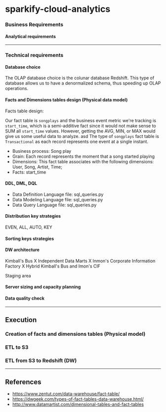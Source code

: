# sparkify-cloud-analytics

### Business Requirements

#### Analytical requirements

---

### Technical requirements

#### Database choice
The OLAP database choice is the colunar database Redshift. This type of database allows us to have a denormalized schema, thus speeding up OLAP operations.

#### Facts and Dimensions tables design (Physical data model)

Facts table design:

Our fact table is `songplays` and the business event metric we're tracking is `start_time`, which is a semi-additive fact since it would not make sense to SUM all `start_time` values. However, getting the AVG, MIN, or MAX would give us some useful data to analyze.
asd
The type of `songplays` fact table is `Transactional` as each record represents one event at a single instant.


- Business process: Song play
- Grain: Each record represents the moment that a song started playing
- Dimensions: This fact table associates with the following dimensions: User, Song, Artist, Time;
- Facts: start_time

#### DDL, DML, DQL

- Data Definition Language file: sql_queries.py
- Data Modeling Language file: sql_queries.py
- Data Query Language file: sql_queries.py

#### Distribution key strategies
EVEN, ALL, AUTO, KEY

#### Sorting keys strategies


#### DW architecture

Kimball's Bus X Independent Data Marts X Inmon's Corporate Information Factory X Hybrid Kimball's Bus and Imon's CIF

Staging area

#### Server sizing and capacity planning

#### Data quality check

---

## Execution

### Creation of facts and dimensions tables (Physical model)

### ETL to S3

### ETL from S3 to Redshift (DW)

---

## References

- https://www.zentut.com/data-warehouse/fact-table/
- https://dwgeek.com/types-of-fact-tables-data-warehouse.html/
- http://www.datamartist.com/dimensional-tables-and-fact-tables